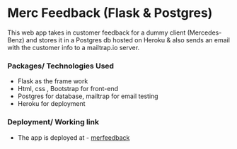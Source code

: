# Merc Feedback (Flask & Postgres)

This web app takes in customer feedback for a dummy client (Mercedes-Benz) and stores it in a Postgres db hosted on Heroku & also sends an email with the customer info to a mailtrap.io server.

### Packages/ Technologies Used
 - Flask as the frame work
 - Html, css , Bootstrap for front-end
 - Postgres for database, mailtrap for email testing
 - Heroku for deployment

### Deployment/ Working link
* The app is deployed at - [merfeedback](https://mercfeedback.herokuapp.com/)
